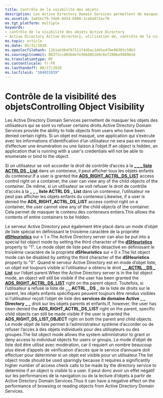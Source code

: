 ```yaml
---
title: Contrôle de la visibilité des objets
description: Les Active Directory Domain Services permettent de masquer les objets des utilisateurs qui se sont vu refuser certains droits.
ms.assetid: 3a65ec79-7de0-4d14-b980-1ca6a972ac70
ms.tgt_platform: multiple
keywords:
- contrôle de la visibilité des objets Active Directory
- Active Directory Active Directory, utilisation de, contrôle de la visibilité des objets
ms.topic: article
ms.date: 05/31/2018
ms.openlocfilehash: 11b1ab364f0711174d5ac1dd1e4fbe98303c50b3
ms.sourcegitcommit: 803f3ccd65bdefe36bd851b9c6e7280be9489016
ms.translationtype: MT
ms.contentlocale: fr-FR
ms.lasthandoff: 08/17/2020
ms.locfileid: "104031039"
---
```

# <a name="controlling-object-visibility"></a><span data-ttu-id="88456-105">Contrôle de la visibilité des objets</span><span class="sxs-lookup"><span data-stu-id="88456-105">Controlling Object Visibility</span></span>

<span data-ttu-id="88456-106">Les Active Directory Domain Services permettent de masquer les objets des utilisateurs qui se sont vu refuser certains droits.</span><span class="sxs-lookup"><span data-stu-id="88456-106">Active Directory Domain Services provide the ability to hide objects from users who have been denied certain rights.</span></span> <span data-ttu-id="88456-107">Si un objet est masqué, une application qui s’exécute avec les informations d’identification d’un utilisateur ne sera pas en mesure d’effectuer une énumération ou une liaison à l’objet.</span><span class="sxs-lookup"><span data-stu-id="88456-107">If an object is hidden, an application that is running with a user's credentials will not be able to enumerate or bind to the object.</span></span>

<span data-ttu-id="88456-108">Si un utilisateur se voit accorder le droit de contrôle d’accès à la [**\_ \_ \_ liste ACTRL DS \_ List**](/windows/win32/api/iads/ne-iads-ads_rights_enum) dans un conteneur, il peut afficher tous les objets enfants du conteneur.</span><span class="sxs-lookup"><span data-stu-id="88456-108">If a user is granted the [**ADS\_RIGHT\_ACTRL\_DS\_LIST**](/windows/win32/api/iads/ne-iads-ads_rights_enum) access control right on a container, the user can view any of the child objects of the container.</span></span> <span data-ttu-id="88456-109">De même, si un utilisateur se voit refuser le droit de contrôle d’accès à la **\_ \_ \_ liste ACTRL DS \_ List** dans un conteneur, l’utilisateur ne peut pas afficher les objets enfants du conteneur.</span><span class="sxs-lookup"><span data-stu-id="88456-109">Likewise, if a user is denied the **ADS\_RIGHT\_ACTRL\_DS\_LIST** access control right on a container, the user cannot view any of the child objects of the container.</span></span> <span data-ttu-id="88456-110">Cela permet de masquer le contenu des conteneurs entiers.</span><span class="sxs-lookup"><span data-stu-id="88456-110">This allows the contents of entire containers to be hidden.</span></span>

<span data-ttu-id="88456-111">Le serveur Active Directory peut également être placé dans un mode d’objet de liste spécial en définissant le troisième caractère de la propriété [**dSHeuristics**](/windows/desktop/ADSchema/a-dsheuristics) sur « 1 ».</span><span class="sxs-lookup"><span data-stu-id="88456-111">The Active Directory server can also be put into a special list object mode by setting the third character of the [**dSHeuristics**](/windows/desktop/ADSchema/a-dsheuristics) property to "1".</span></span> <span data-ttu-id="88456-112">Le mode objet de liste peut être désactivé en définissant le troisième caractère de la propriété **dSHeuristics** sur « 0 ».</span><span class="sxs-lookup"><span data-stu-id="88456-112">The list object mode can be disabled by setting the third character of the **dSHeuristics** property to "0".</span></span> <span data-ttu-id="88456-113">Quand le serveur Active Directory est en mode d’objet liste, un objet est toujours visible si l’utilisateur a obtenu le droit [**\_ \_ ACTRL \_ DS \_ List**](/windows/win32/api/iads/ne-iads-ads_rights_enum) sur l’objet parent.</span><span class="sxs-lookup"><span data-stu-id="88456-113">When the Active Directory server is in the list object mode, an object will still be visible if the user has been granted the [**ADS\_RIGHT\_ACTRL\_DS\_LIST**](/windows/win32/api/iads/ne-iads-ads_rights_enum) right on the parent object.</span></span> <span data-ttu-id="88456-114">Toutefois, si l’utilisateur a refusé la liste de **\_ \_ ACTRL \_ DS \_** de la liste de droits sur le parent, les objets enfants spécifiques peuvent toujours être rendus visibles si l’utilisateur reçoit l’objet de liste des **services de domaine Active \_ \_ Directory \_ \_** droit sur les objets parents et enfants.</span><span class="sxs-lookup"><span data-stu-id="88456-114">If, however, the user has been denied the **ADS\_RIGHT\_ACTRL\_DS\_LIST** right on the parent, specific child objects can still be made visible if the user is granted the **ADS\_RIGHT\_DS\_LIST\_OBJECT** right on both the parent and child objects.</span></span> <span data-ttu-id="88456-115">Le mode objet de liste permet à l’administrateur système d’accorder ou de refuser l’accès à des objets individuels pour des utilisateurs ou des groupes.</span><span class="sxs-lookup"><span data-stu-id="88456-115">The list object mode allows the system administrator to grant or deny access to individual objects for users or groups.</span></span> <span data-ttu-id="88456-116">Le mode d’objet de liste doit être utilisé avec modération, car il requiert un nombre beaucoup plus élevé d’appels de vérification d’accès que le service d’annuaire doit effectuer pour déterminer si un objet est visible pour un utilisateur.</span><span class="sxs-lookup"><span data-stu-id="88456-116">The list object mode should be used sparingly because it requires a significantly higher number of access check calls to be made by the directory service to determine if an object is visible to a user.</span></span> <span data-ttu-id="88456-117">Il peut donc avoir un effet négatif sur les performances de la navigation ou de la lecture d’objets à partir de Active Directory Domain Services.</span><span class="sxs-lookup"><span data-stu-id="88456-117">Thus it can have a negative effect on the performance of browsing or reading objects from Active Directory Domain Services.</span></span>

 

 